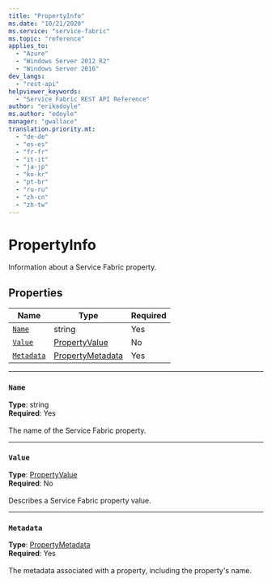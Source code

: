 ```yaml
---
title: "PropertyInfo"
ms.date: "10/21/2020"
ms.service: "service-fabric"
ms.topic: "reference"
applies_to: 
  - "Azure"
  - "Windows Server 2012 R2"
  - "Windows Server 2016"
dev_langs: 
  - "rest-api"
helpviewer_keywords: 
  - "Service Fabric REST API Reference"
author: "erikadoyle"
ms.author: "edoyle"
manager: "gwallace"
translation.priority.mt: 
  - "de-de"
  - "es-es"
  - "fr-fr"
  - "it-it"
  - "ja-jp"
  - "ko-kr"
  - "pt-br"
  - "ru-ru"
  - "zh-cn"
  - "zh-tw"
---
```

# PropertyInfo

Information about a Service Fabric property.

## Properties
| Name | Type | Required |
| --- | --- | --- |
| [`Name`](#name) | string | Yes |
| [`Value`](#value) | [PropertyValue](sfclient-model-propertyvalue.md) | No |
| [`Metadata`](#metadata) | [PropertyMetadata](sfclient-model-propertymetadata.md) | Yes |

____
### `Name`
__Type__: string <br/>
__Required__: Yes<br/>
<br/>
The name of the Service Fabric property.

____
### `Value`
__Type__: [PropertyValue](sfclient-model-propertyvalue.md) <br/>
__Required__: No<br/>
<br/>
Describes a Service Fabric property value.

____
### `Metadata`
__Type__: [PropertyMetadata](sfclient-model-propertymetadata.md) <br/>
__Required__: Yes<br/>
<br/>
The metadata associated with a property, including the property's name.
